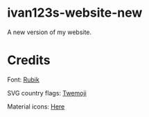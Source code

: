 # ivan123s-website-new
A new version of my website.

# Credits

Font: [Rubik](https://github.com/googlefonts/rubik)

SVG country flags: [Twemoji](https://twemoji.twitter.com/)

Material icons: [Here](https://developers.google.com/fonts/docs/material_icons)
